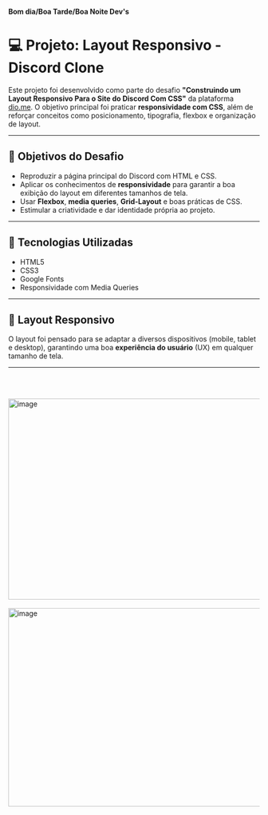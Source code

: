 **Bom dia/Boa Tarde/Boa Noite Dev's**

# 💻 Projeto: Layout Responsivo - Discord Clone

Este projeto foi desenvolvido como parte do desafio **"Construindo um Layout Responsivo Para o Site do Discord Com CSS"** da plataforma [dio.me](https://www.dio.me). O objetivo principal foi praticar **responsividade com CSS**, além de reforçar conceitos como posicionamento, tipografia, flexbox e organização de layout.

---

## 🧠 Objetivos do Desafio

- Reproduzir a página principal do Discord com HTML e CSS.
- Aplicar os conhecimentos de **responsividade** para garantir a boa exibição do layout em diferentes tamanhos de tela.
- Usar **Flexbox**, **media queries**, **Grid-Layout** e boas práticas de CSS.
- Estimular a criatividade e dar identidade própria ao projeto.

---

## 🚀 Tecnologias Utilizadas

- HTML5
- CSS3
- Google Fonts
- Responsividade com Media Queries

---

## 📱 Layout Responsivo

O layout foi pensado para se adaptar a diversos dispositivos (mobile, tablet e desktop), garantindo uma boa **experiência do usuário** (UX) em qualquer tamanho de tela.

---
<br><br>

<img width="554" height="402" alt="image" src="https://github.com/user-attachments/assets/2153dfb1-dd5c-472e-9b0c-36c81239edf1" />
<br><br>

<img width="561" height="397" alt="image" src="https://github.com/user-attachments/assets/87756c97-e38a-4375-9622-533697125a46" />



